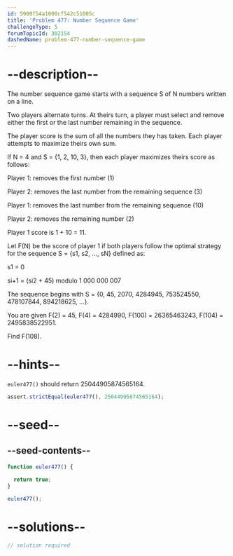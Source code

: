 ```yaml
---
id: 5900f54a1000cf542c51005c
title: 'Problem 477: Number Sequence Game'
challengeType: 5
forumTopicId: 302154
dashedName: problem-477-number-sequence-game
---
```


# --description--

The number sequence game starts with a sequence S of N numbers written on a line.

Two players alternate turns. At theirs turn, a player must select and remove either the first or the last number remaining in the sequence.

The player score is the sum of all the numbers they has taken. Each player attempts to maximize theirs own sum.

If N = 4 and S = {1, 2, 10, 3}, then each player maximizes theirs score as follows:

Player 1: removes the first number (1)

Player 2: removes the last number from the remaining sequence (3)

Player 1: removes the last number from the remaining sequence (10)

Player 2: removes the remaining number (2)

Player 1 score is 1 + 10 = 11.

Let F(N) be the score of player 1 if both players follow the optimal strategy for the sequence S = {s1, s2, ..., sN} defined as:

s1 = 0

si+1 = (si2 + 45) modulo 1 000 000 007

The sequence begins with S = {0, 45, 2070, 4284945, 753524550, 478107844, 894218625, ...}.

You are given F(2) = 45, F(4) = 4284990, F(100) = 26365463243, F(104) = 2495838522951.

Find F(108).

# --hints--

`euler477()` should return 25044905874565164.

```js
assert.strictEqual(euler477(), 25044905874565164);
```

# --seed--

## --seed-contents--

```js
function euler477() {

  return true;
}

euler477();
```

# --solutions--

```js
// solution required
```
